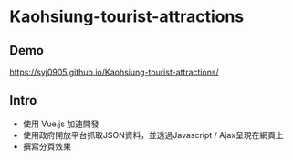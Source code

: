 # Kaohsiung-tourist-attractions

## Demo
https://syj0905.github.io/Kaohsiung-tourist-attractions/

## Intro
* 使用 Vue.js 加速開發
* 使用政府開放平台抓取JSON資料，並透過Javascript / Ajax呈現在網頁上
* 撰寫分頁效果
